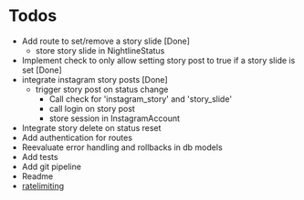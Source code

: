 # Todos
* Add route to set/remove a story slide [Done]
    * store story slide in NightlineStatus
* Implement check to only allow setting story post to true if a story slide is set [Done]
* integrate instagram story posts [Done]
    * trigger story post on status change
        * Call check for 'instagram_story' and 'story_slide'
        * call login on story post
        * store session in InstagramAccount
* Integrate story delete on status reset
* Add authentication for routes
* Reevaluate error handling and rollbacks in db models
* Add tests
* Add git pipeline
* Readme
* [ratelimiting](https://flask-limiter.readthedocs.io/en/stable/)